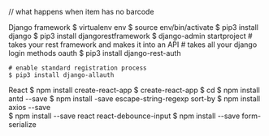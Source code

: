 // what happens when item has no barcode

Django framework
    $ virtualenv env
    $ source env/bin/activate
    $ pip3 install django
    $ pip3 install djangorestframework
    $ django-admin startproject <project-name>
    # takes your rest framework and makes it into an API
      # takes all your django login methods oauth
    $ pip3 install django-rest-auth

    # enable standard registration process
    $ pip3 install django-allauth

React
    $ npm install create-react-app
    $ create-react-app <project-name>
    $ cd <project-name>
    $ npm install antd --save
    $ npm install -save escape-string-regexp sort-by
    $ npm install axios --save  
    $ npm install --save react react-debounce-input
    $ npm install --save form-serialize
